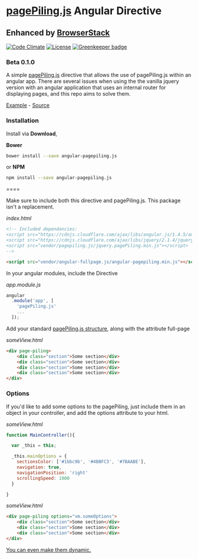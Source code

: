 [pagePiling.js](https://github.com/alvarotrigo/pagePiling.js) Angular Directive
====

## Enhanced by [BrowserStack](http://browserstack.com/)

[![Code Climate](https://codeclimate.com/github/hellsan631/angular-pagepiling.js/badges/gpa.svg)](https://codeclimate.com/github/hellsan631/angular-pagepiling.js)
[![License](http://img.shields.io/badge/License-MIT-blue.svg)](http://opensource.org/licenses/MIT) [![Greenkeeper badge](https://badges.greenkeeper.io/hellsan631/angular-pagepiling.js.svg)](https://greenkeeper.io/)

### Beta 0.1.0

A simple [pagePiling.js](https://github.com/alvarotrigo/pagePiling.js) directive that allows
the use of pagePiling.js within an angular app. There are several issues when using the the vanilla jquery
version with an angular application that uses an internal router for displaying pages, and this repo
aims to solve them.

[Example](http://hellsan631.github.io/angular-pagepiling.js/) - [Source](https://github.com/hellsan631/angular-pagepiling.js/tree/gh-pages)

### Installation

Install via __Download__,

__Bower__
```bash
bower install --save angular-pagepiling.js
```

or __NPM__
```bash
npm install --save angular-pagepiling.js
```

====

Make sure to include both this directive and pagePiling.js. This package isn't a replacement.

_index.html_
```html
<!-- Included dependancies:
<script src="https://cdnjs.cloudflare.com/ajax/libs/angular.js/1.4.5/angular.min.js"></script>
<script src="https://cdnjs.cloudflare.com/ajax/libs/jquery/2.1.4/jquery.min.js"></script>
<script src="vendor/pagepiling.js/jquery.pagePiling.min.js"></script>
-->

<script src="vendor/angular-fullpage.js/angular-pagepiling.min.js"></script>
```

In your angular modules, include the Directive

_app.module.js_
```js
angular
  .module('app', [
    'pagePiling.js'
    ...
  ]);
```

Add your standard [pagePiling.js structure](https://github.com/alvarotrigo/pagePiling.js/#required-html-structure),
along with the attribute full-page

_someView.html_
```html
<div page-piling>
    <div class="section">Some section</div>
    <div class="section">Some section</div>
    <div class="section">Some section</div>
    <div class="section">Some section</div>
</div>
```

### Options

If you'd like to add some options to the pagePiling, just include them in an object in your controller, and add the options attribute to your html.

_someView.html_
```js
function MainController(){

  var _this = this;

  _this.mainOptions = {
    sectionsColor: ['#1bbc9b', '#4BBFC3', '#7BAABE'],
    navigation: true,
    navigationPosition: 'right'
    scrollingSpeed: 1000
  }

}
```

_someView.html_
```html
<div page-piling options="vm.someOptions">
    <div class="section">Some section</div>
    <div class="section">Some section</div>
    <div class="section">Some section</div>
</div>
```

[You can even make them dynamic.](http://hellsan631.github.io/angular-paegpiling.js/#/dynamic)
